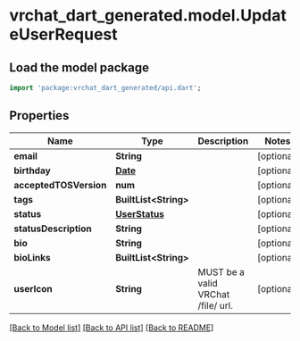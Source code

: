 # vrchat_dart_generated.model.UpdateUserRequest

## Load the model package
```dart
import 'package:vrchat_dart_generated/api.dart';
```

## Properties
Name | Type | Description | Notes
------------ | ------------- | ------------- | -------------
**email** | **String** |  | [optional] 
**birthday** | [**Date**](Date.md) |  | [optional] 
**acceptedTOSVersion** | **num** |  | [optional] 
**tags** | **BuiltList&lt;String&gt;** |  | [optional] 
**status** | [**UserStatus**](UserStatus.md) |  | [optional] 
**statusDescription** | **String** |  | [optional] 
**bio** | **String** |  | [optional] 
**bioLinks** | **BuiltList&lt;String&gt;** |  | [optional] 
**userIcon** | **String** | MUST be a valid VRChat /file/ url. | [optional] 

[[Back to Model list]](../README.md#documentation-for-models) [[Back to API list]](../README.md#documentation-for-api-endpoints) [[Back to README]](../README.md)


